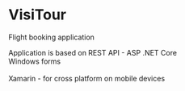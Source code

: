 # VisiTour
Flight booking application


Application is based on 
REST API - ASP .NET Core<br/>
Windows forms<br/>  
Xamarin - for cross platform on mobile devices
